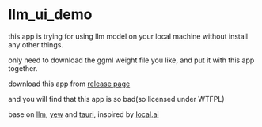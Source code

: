 # llm_ui_demo

this app is trying for using llm model on your local machine without install any other things.

only need to download the ggml weight file you like, and put it with this app together.

download this app from [release page](https://github.com/yportne13/llm_ui_demo/releases/tag/v0.0.1)

and you will find that this app is so bad(so licensed under WTFPL)

base on [llm](https://github.com/rustformers/llm), [yew](https://yew.rs/) and [tauri](https://tauri.app/), inspired by [local.ai](https://github.com/louisgv/local.ai)
